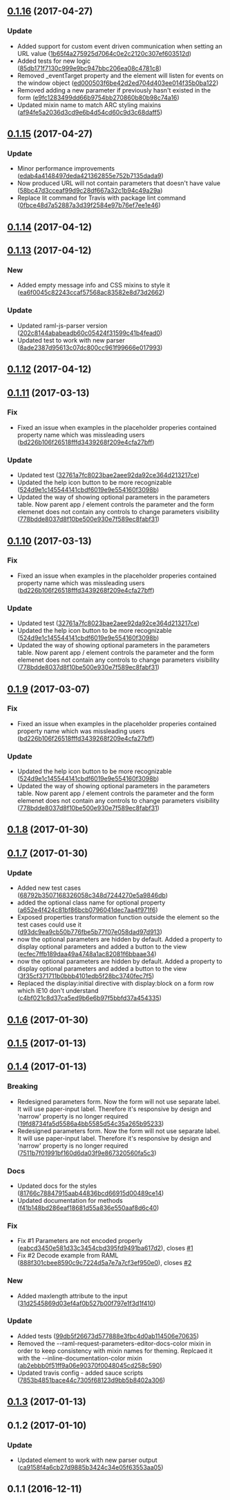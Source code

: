 <a name="0.1.16"></a>
## [0.1.16](https://github.com/advanced-rest-client/raml-request-parameters-editor/compare/0.1.15...v0.1.16) (2017-04-27)


### Update

* Added support for custom event driven communication when setting an URL value ([1b65f4a275925d7064c0e2c2120c307ef603512d](https://github.com/advanced-rest-client/raml-request-parameters-editor/commit/1b65f4a275925d7064c0e2c2120c307ef603512d))
* Added tests for new logic ([85db171f7130c999e9bc947bbc206ea08c4781c8](https://github.com/advanced-rest-client/raml-request-parameters-editor/commit/85db171f7130c999e9bc947bbc206ea08c4781c8))
* Removed _eventTarget property and the element will listen for events on the window object ([ed000503f6be42d2ed704d403ee014f35b0ba122](https://github.com/advanced-rest-client/raml-request-parameters-editor/commit/ed000503f6be42d2ed704d403ee014f35b0ba122))
* Removed adding a new parameter if previously hasn't existed in the form ([e9fc1283499dd66b9754bb270860b80b98c74a16](https://github.com/advanced-rest-client/raml-request-parameters-editor/commit/e9fc1283499dd66b9754bb270860b80b98c74a16))
* Updated mixin name to match ARC styling maixins ([af94fe5a2036d3cd9e6b4d54cd60c9d3c68daff5](https://github.com/advanced-rest-client/raml-request-parameters-editor/commit/af94fe5a2036d3cd9e6b4d54cd60c9d3c68daff5))



<a name="0.1.15"></a>
## [0.1.15](https://github.com/advanced-rest-client/raml-request-parameters-editor/compare/0.1.14...v0.1.15) (2017-04-27)


### Update

* Minor performance improvements ([edab4a4148497deda421362855e752b7135dada9](https://github.com/advanced-rest-client/raml-request-parameters-editor/commit/edab4a4148497deda421362855e752b7135dada9))
* Now produced URL will not contain parameters that doesn't have value ([58bc47d3cceaf99d9c28df667a32c1b94c49a29a](https://github.com/advanced-rest-client/raml-request-parameters-editor/commit/58bc47d3cceaf99d9c28df667a32c1b94c49a29a))
* Replace lit command for Travis with package lint command ([0fbce48d7a52887a3d39f2584e97b76ef7ee1e46](https://github.com/advanced-rest-client/raml-request-parameters-editor/commit/0fbce48d7a52887a3d39f2584e97b76ef7ee1e46))



<a name="0.1.14"></a>
## [0.1.14](https://github.com/advanced-rest-client/raml-request-parameters-editor/compare/0.1.13...v0.1.14) (2017-04-12)




<a name="0.1.13"></a>
## [0.1.13](https://github.com/advanced-rest-client/raml-request-parameters-editor/compare/0.1.11...v0.1.13) (2017-04-12)


### New

* Added empty message info and CSS mixins to style it ([ea6f0045c82243ccaf57568ac83582e8d73d2662](https://github.com/advanced-rest-client/raml-request-parameters-editor/commit/ea6f0045c82243ccaf57568ac83582e8d73d2662))

### Update

* Updated raml-js-parser version ([202c8144ababeadb60c05424f31599c41b4fead0](https://github.com/advanced-rest-client/raml-request-parameters-editor/commit/202c8144ababeadb60c05424f31599c41b4fead0))
* Updated test to work with new parser ([8ade2387d95613c07dc800cc961f99666e017993](https://github.com/advanced-rest-client/raml-request-parameters-editor/commit/8ade2387d95613c07dc800cc961f99666e017993))



<a name="0.1.12"></a>
## [0.1.12](https://github.com/advanced-rest-client/raml-request-parameters-editor/compare/0.1.11...v0.1.12) (2017-04-12)




<a name="0.1.11"></a>
## [0.1.11](https://github.com/advanced-rest-client/raml-request-parameters-editor/compare/0.1.7...v0.1.11) (2017-03-13)


### Fix

* Fixed an issue when examples in the placeholder properies contained property name which was missleading users ([bd226b106f26518fffd3439268f209e4cfa27bff](https://github.com/advanced-rest-client/raml-request-parameters-editor/commit/bd226b106f26518fffd3439268f209e4cfa27bff))

### Update

* Updated test ([32761a7fc8023bae2aee92da92ce364d213217ce](https://github.com/advanced-rest-client/raml-request-parameters-editor/commit/32761a7fc8023bae2aee92da92ce364d213217ce))
* Updated the help icon button to be more recognizable ([524d9e1c145544141cbdf6019e9e554160f3098b](https://github.com/advanced-rest-client/raml-request-parameters-editor/commit/524d9e1c145544141cbdf6019e9e554160f3098b))
* Updated the way of showing optional parameters in the parameters table. Now parent app / element controls the parameter and the form elemenet does not contain any controls to change parameters visibility ([778bdde8037d8f10be500e930e7f589ec8fabf31](https://github.com/advanced-rest-client/raml-request-parameters-editor/commit/778bdde8037d8f10be500e930e7f589ec8fabf31))



<a name="0.1.10"></a>
## [0.1.10](https://github.com/advanced-rest-client/raml-request-parameters-editor/compare/0.1.7...v0.1.10) (2017-03-13)


### Fix

* Fixed an issue when examples in the placeholder properies contained property name which was missleading users ([bd226b106f26518fffd3439268f209e4cfa27bff](https://github.com/advanced-rest-client/raml-request-parameters-editor/commit/bd226b106f26518fffd3439268f209e4cfa27bff))

### Update

* Updated test ([32761a7fc8023bae2aee92da92ce364d213217ce](https://github.com/advanced-rest-client/raml-request-parameters-editor/commit/32761a7fc8023bae2aee92da92ce364d213217ce))
* Updated the help icon button to be more recognizable ([524d9e1c145544141cbdf6019e9e554160f3098b](https://github.com/advanced-rest-client/raml-request-parameters-editor/commit/524d9e1c145544141cbdf6019e9e554160f3098b))
* Updated the way of showing optional parameters in the parameters table. Now parent app / element controls the parameter and the form elemenet does not contain any controls to change parameters visibility ([778bdde8037d8f10be500e930e7f589ec8fabf31](https://github.com/advanced-rest-client/raml-request-parameters-editor/commit/778bdde8037d8f10be500e930e7f589ec8fabf31))



<a name="0.1.9"></a>
## [0.1.9](https://github.com/advanced-rest-client/raml-request-parameters-editor/compare/0.1.7...v0.1.9) (2017-03-07)


### Fix

* Fixed an issue when examples in the placeholder properies contained property name which was missleading users ([bd226b106f26518fffd3439268f209e4cfa27bff](https://github.com/advanced-rest-client/raml-request-parameters-editor/commit/bd226b106f26518fffd3439268f209e4cfa27bff))

### Update

* Updated the help icon button to be more recognizable ([524d9e1c145544141cbdf6019e9e554160f3098b](https://github.com/advanced-rest-client/raml-request-parameters-editor/commit/524d9e1c145544141cbdf6019e9e554160f3098b))
* Updated the way of showing optional parameters in the parameters table. Now parent app / element controls the parameter and the form elemenet does not contain any controls to change parameters visibility ([778bdde8037d8f10be500e930e7f589ec8fabf31](https://github.com/advanced-rest-client/raml-request-parameters-editor/commit/778bdde8037d8f10be500e930e7f589ec8fabf31))



<a name="0.1.8"></a>
## [0.1.8](https://github.com/advanced-rest-client/raml-request-parameters-editor/compare/0.1.7...v0.1.8) (2017-01-30)




<a name="0.1.7"></a>
## [0.1.7](https://github.com/advanced-rest-client/raml-request-parameters-editor/compare/0.1.5...v0.1.7) (2017-01-30)


### Update

* Added new test cases ([68792b3507168326058c348d7244270e5a9846db](https://github.com/advanced-rest-client/raml-request-parameters-editor/commit/68792b3507168326058c348d7244270e5a9846db))
* added the optional class name for optional property ([a652e4f424c81bf86bcb0796041dec7aa4f971f6](https://github.com/advanced-rest-client/raml-request-parameters-editor/commit/a652e4f424c81bf86bcb0796041dec7aa4f971f6))
* Exposed properties transformation function outside the element so the test cases could use it ([d93dc9ea9cb50b776fbe5b77f07e058dad97d913](https://github.com/advanced-rest-client/raml-request-parameters-editor/commit/d93dc9ea9cb50b776fbe5b77f07e058dad97d913))
* now the optional parameters are hidden by default. Added a property to display optional parameters and added a button to the view ([ecfec7ffb189daa49a4748a1ac82081f6bbaae34](https://github.com/advanced-rest-client/raml-request-parameters-editor/commit/ecfec7ffb189daa49a4748a1ac82081f6bbaae34))
* now the optional parameters are hidden by default. Added a property to display optional parameters and added a button to the view ([3f35cf371711b0bbb4101edb5f28bc3740fec7f5](https://github.com/advanced-rest-client/raml-request-parameters-editor/commit/3f35cf371711b0bbb4101edb5f28bc3740fec7f5))
* Replaced the display:initial directive with display:block on a form row which IE10 don't understand ([c4bf021c8d37ca5ed9b6e6b97f5bbfd37a454335](https://github.com/advanced-rest-client/raml-request-parameters-editor/commit/c4bf021c8d37ca5ed9b6e6b97f5bbfd37a454335))



<a name="0.1.6"></a>
## [0.1.6](https://github.com/advanced-rest-client/raml-request-parameters-editor/compare/0.1.5...v0.1.6) (2017-01-30)




<a name="0.1.5"></a>
## [0.1.5](https://github.com/advanced-rest-client/raml-request-parameters-editor/compare/0.1.4...v0.1.5) (2017-01-13)




<a name="0.1.4"></a>
## [0.1.4](https://github.com/advanced-rest-client/raml-request-parameters-editor/compare/0.1.2...v0.1.4) (2017-01-13)


### Breaking

* Redesigned parameters form. Now the form will not use separate label. It will use paper-input label. Therefore it's responsive by design and 'narrow' property is no longer required ([19fd8734fa5d5586a4bb5585d54c35a265b95233](https://github.com/advanced-rest-client/raml-request-parameters-editor/commit/19fd8734fa5d5586a4bb5585d54c35a265b95233))
* Redesigned parameters form. Now the form will not use separate label. It will use paper-input label. Therefore it's responsive by design and 'narrow' property is no longer required ([7511b7f01991bf160d6da03f9e867320560fa5c3](https://github.com/advanced-rest-client/raml-request-parameters-editor/commit/7511b7f01991bf160d6da03f9e867320560fa5c3))

### Docs

* Updated docs for the styles ([81766c78847915aab44836bcd66915d00489ce14](https://github.com/advanced-rest-client/raml-request-parameters-editor/commit/81766c78847915aab44836bcd66915d00489ce14))
* Updated documentation for methods ([f41b148bd286eaf18681d55a836e550aaf8d6c40](https://github.com/advanced-rest-client/raml-request-parameters-editor/commit/f41b148bd286eaf18681d55a836e550aaf8d6c40))

### Fix

* Fix #1 Parameters are not encoded properly ([eabcd3450e581d33c3454cbd395fd9491ba617d2](https://github.com/advanced-rest-client/raml-request-parameters-editor/commit/eabcd3450e581d33c3454cbd395fd9491ba617d2)), closes [#1](https://github.com/advanced-rest-client/raml-request-parameters-editor/issues/1)
* Fix #2 Decode example from RAML ([888f301cbee8590c9c7224d5a7e7a7cf3ef950e0](https://github.com/advanced-rest-client/raml-request-parameters-editor/commit/888f301cbee8590c9c7224d5a7e7a7cf3ef950e0)), closes [#2](https://github.com/advanced-rest-client/raml-request-parameters-editor/issues/2)

### New

* Added maxlength attribute to the input ([31d2545869d03ef4af0b527b00f797e1f3d1f410](https://github.com/advanced-rest-client/raml-request-parameters-editor/commit/31d2545869d03ef4af0b527b00f797e1f3d1f410))

### Update

* Added tests ([99db5f26673d577888e3fbc4d0ab114506e70635](https://github.com/advanced-rest-client/raml-request-parameters-editor/commit/99db5f26673d577888e3fbc4d0ab114506e70635))
* Removed the --raml-request-parameters-editor-docs-color mixin in order to keep consistency with mixin names for theming. Replcaed it with the --inline-documentation-color mixin ([ab2ebbb0f51ff9a06e90370f0048045cd258c590](https://github.com/advanced-rest-client/raml-request-parameters-editor/commit/ab2ebbb0f51ff9a06e90370f0048045cd258c590))
* Updated travis config - added sauce scripts ([7853b4851bace44c7305f68123d9bb5b8402a306](https://github.com/advanced-rest-client/raml-request-parameters-editor/commit/7853b4851bace44c7305f68123d9bb5b8402a306))



<a name="0.1.3"></a>
## [0.1.3](https://github.com/advanced-rest-client/raml-request-parameters-editor/compare/0.1.2...v0.1.3) (2017-01-13)




<a name="0.1.2"></a>
## 0.1.2 (2017-01-10)


### Update

* Updated element to work with new parser output ([ca9158f4a6cb27d9885b3424c34e05f63553aa05](https://github.com/advanced-rest-client/raml-request-parameters-editor/commit/ca9158f4a6cb27d9885b3424c34e05f63553aa05))



<a name="0.1.1"></a>
## 0.1.1 (2016-12-11)




